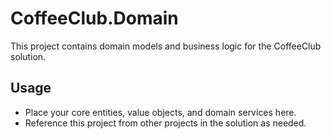 # CoffeeClub.Domain

This project contains domain models and business logic for the CoffeeClub solution.

## Usage
- Place your core entities, value objects, and domain services here.
- Reference this project from other projects in the solution as needed.
